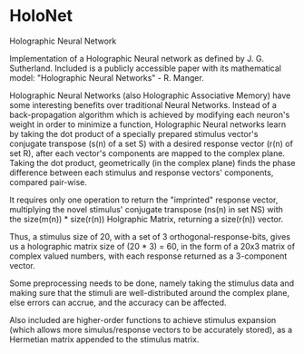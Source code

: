 # HoloNet
Holographic Neural Network

Implementation of a Holographic Neural network as defined by J. G. Sutherland.  Included is a publicly accessible paper with its mathematical model: "Holographic Neural Networks" - R. Manger.

Holographic Neural Networks (also Holographic Associative Memory) have some interesting benefits over traditional Neural Networks.  Instead of a back-propagation algorithm which is achieved by modifying each neuron's weight in order to minimize a function, Holographic Neural networks learn by taking the dot product of a specially prepared stimulus vector's conjugate transpose (s(n) of a set S)  with a desired response vector (r(n) of set R), after each vector's components are mapped to the complex plane.  Taking the dot product, geometrically (in the complex plane) finds the phase difference between each stimulus and response vectors' components, compared pair-wise.

It requires only one operation to return the "imprinted" response vector, multiplying the novel stimulus' conjugate transpose (ns(n) in set NS) with the size(m(n)) * size(r(n)) Holgraphic Matrix, returning a size(r(n)) vector.

Thus, a stimulus size of 20, with a set of 3 orthogonal-response-bits, gives us a holographic matrix size of (20 * 3) = 60, in the form of a 20x3 matrix of complex valued numbers, with each response returned as a 3-component vector.

Some preprocessing needs to be done, namely taking the stimulus data and making sure that the stimuli are well-distributed around the complex plane, else errors can accrue, and the accuracy can be affected.

Also included are higher-order functions to achieve stimulus expansion (which allows more simulus/response vectors to be accurately stored), as a Hermetian matrix appended to the stimulus matrix.
